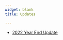 ```yaml
---
widget: blank
title: Updates

---
```



- [2022 Year End Update](https://conservationdatalab.org/year_end_2022.html)






